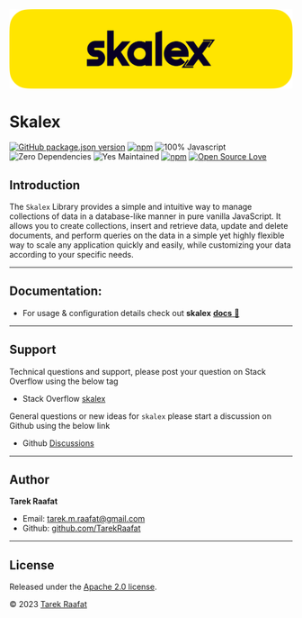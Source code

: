 <img src="./docs/imgs/skalex_banner.png" alt= "skalex Logo" id="logo">

<br>

# Skalex

[![GitHub package.json version](https://img.shields.io/github/package-json/v/TarekRaafat/skalex)](https://github.com/TarekRaafat/skalex)
[![npm](https://img.shields.io/npm/v/skalex)](https://www.npmjs.com/package/skalex)
![100% Javascript](https://img.shields.io/github/languages/top/TarekRaafat/skalex?color=yellow)
![Zero Dependencies](https://img.shields.io/badge/Dependencies-0-blue.svg)
![Yes Maintained](https://img.shields.io/badge/Maintained%3F-yes-success)
[![npm](https://img.shields.io/npm/dm/skalex?label=npm)](https://www.npmjs.com/package/skalex)
[![Open Source Love](https://badges.frapsoft.com/os/v1/open-source.svg?v=103)](https://github.com/TarekRaafat/skalex)

## Introduction

The `Skalex` Library provides a simple and intuitive way to manage collections of data in a database-like manner in pure vanilla JavaScript. It allows you to create collections, insert and retrieve data, update and delete documents, and perform queries on the data in a simple yet highly flexible way to scale any application quickly and easily, while customizing your data according to your specific needs.

<!-- * * * -->

---

## Documentation:

- For usage & configuration details check out **skalex** <a href="https://tarekraafat.github.io/skalex/">**docs** :notebook_with_decorative_cover:</a>

---

## Support

Technical questions and support, please post your question on Stack Overflow using the below tag

- Stack Overflow [skalex][stackOverflow]

General questions or new ideas for `skalex` please start a discussion on Github using the below link

- Github [Discussions]

<!-- section links -->

[Discussions]: https://github.com/TarekRaafat/skalex/discussions
[stackoverflow]: https://stackoverflow.com/questions/tagged/skalex

---

## Author

**Tarek Raafat**

- Email: tarek.m.raafat@gmail.com
- Github: [github.com/TarekRaafat](https://github.com/TarekRaafat/)

---

## License

Released under the [Apache 2.0 license](https://www.apache.org/licenses/LICENSE-2.0).

© 2023 [Tarek Raafat](http://www.tarekraafat.com)
